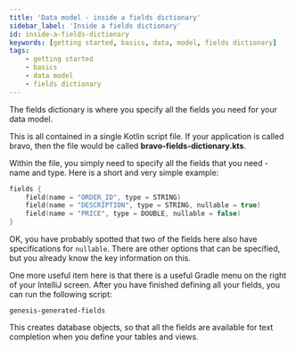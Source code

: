 ```yaml
---
title: 'Data model - inside a fields dictionary'
sidebar_label: 'Inside a fields dictionary'
id: inside-a-fields-dictionary
keywords: [getting started, basics, data, model, fields dictionary]
tags:
    - getting started
    - basics
    - data model
    - fields dictionary
---
```


The fields dictionary is where you specify all the fields you need for your data model.

This is all contained in a single Kotlin script file. If your application is called bravo, then the file would be called **bravo-fields-dictionary.kts**.

Within the file, you simply need to specify all the fields that you need - name and type. Here is a short and very simple example:

```kotlin
fields {
    field(name = "ORDER_ID", type = STRING)
    field(name = "DESCRIPTION", type = STRING, nullable = true)
    field(name = "PRICE", type = DOUBLE, nullable = false)
}
```
OK, you have probably spotted that two of the fields here also have specifications for `nullable`. There are other options that can be specified, but you already know the key information on this.

One more useful item here is that there is a useful Gradle menu on the right of your IntelliJ screen. After you have finished defining all your fields, you can run the following script:

`genesis-generated-fields`

This creates database objects, so that all the fields are available for text completion when you define your tables and views.
